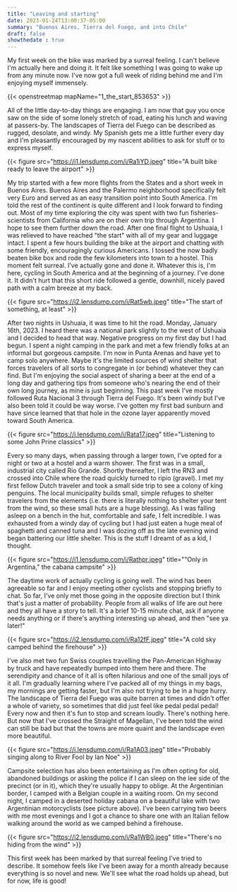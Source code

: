 ```yaml
---
title: "Leaving and starting"
date: 2023-01-24T13:00:37-05:00
summary: "Buenos Aires, Tierra del Fuego, and into Chile"
draft: false
showthedate : true
---
```


My first week on the bike was marked by a surreal feeling. I can't believe I'm actually here and doing it. It felt like something I was going to wake up from any minute now. I've now got a full week of riding behind me and I'm enjoying myself immensely.

{{< openstreetmap mapName="1_the_start_853653" >}}

All of the little day-to-day things are engaging. I am now that guy you once saw on the side of some lonely stretch of road, eating his lunch and waving at passers-by. The landscapes of Tierra del Fuego can be described as rugged, desolate, and windy. My Spanish gets me a little further every day and I'm pleasantly encouraged by my nascent abilities to ask for stuff or to express myself. 

{{< figure src="https://i1.lensdump.com/i/Ra1iYD.jpeg" title="A built bike ready to leave the airport" >}}

My trip started with a few more flights from the States and a short week in Buenos Aires. Buenos Aires and the Palermo neighborhood specifically felt very Euro and served as an easy transition point into South America. I'm told the rest of the continent is quite different and I look forward to finding out. Most of my time exploring the city was spent with two fun fisheries-scientists from California who are on their own trip through Argentina. I hope to see them further down the road. After one final flight to Ushuaia, I was relieved to have reached "the start" with all of my gear and luggage intact. I spent a few hours building the bike at the airport and chatting with some friendly, encouragingly curious Americans. I tossed the now badly beaten bike box and rode the few kilometers into town to a hostel. This moment felt surreal. I've actually gone and done it. Whatever this is, I'm here, cycling in South America and at the beginning of a journey. I've done it. It didn't hurt that this short ride followed a gentle, downhill, nicely paved path with a calm breeze at my back.

{{< figure src="https://i2.lensdump.com/i/Rat5wb.jpeg" title="The start of something, at least" >}}

After two nights in Ushuaia, it was time to hit the road. Monday, January 16th, 2023. I heard there was a national park slightly to the west of Ushuaia and I decided to head that way. Negative progress on my first day but I had begun. I spent a night camping in the park and met a few friendly folks at an informal but gorgeous campsite. I'm now in Punta Arenas and have yet to camp solo anywhere. Maybe it's the limited sources of wind shelter that forces travelers of all sorts to congregate in (or behind) whatever they can find. But I'm enjoying the social aspect of sharing a beer at the end of a long day and gathering tips from someone who's nearing the end of their own long journey, as mine is just beginning. This past week I've mostly followed Ruta Nacional 3 through Tierra del Fuego. It's been windy but I've also been told it could be way worse. I've gotten my first bad sunburn and have since learned that that hole in the ozone layer apparently moved toward South America. 

{{< figure src="https://i.lensdump.com/i/Rata17.jpeg" title="Listening to some John Prine classics" >}}

Every so many days, when passing through a larger town, I've opted for a night or two at a hostel and a warm shower. The first was in a small, industrial city called Rio Grande. Shortly thereafter, I left the RN3 and crossed into Chile where the road quickly turned to ripio (gravel). I met my first fellow Dutch traveler and took a small side trip to see a colony of king penguins. The local municipality builds small, simple refuges to shelter travelers from the elements (i.e. there is literally nothing to shelter your tent from the wind, so these small huts are a huge blessing). As I was falling asleep on a bench in the hut, comfortable and safe, I felt incredible. I was exhausted from a windy day of cycling but I had just eaten a huge meal of spaghetti and canned tuna and I was dozing off as the late evening wind began battering our little shelter. This is the stuff I dreamt of as a kid, I thought. 

{{< figure src="https://i1.lensdump.com/i/Rathpr.jpeg" title="\"Only in Argentina,\" the cabana campsite" >}}

The daytime work of actually cycling is going well. The wind has been agreeable so far and I enjoy meeting other cyclists and stopping briefly to chat. So far, I've only met those going in the opposite direction but I think that's just a matter of probability. People from all walks of life are out here and they all have a story to tell. It's a brief 10-15 minute chat, ask if anyone needs anything or if there's anything interesting up ahead, and then "see ya later!" 

{{< figure src="https://i2.lensdump.com/i/Ra12fF.jpeg" title="A cold sky camped behind the firehouse" >}}

I've also met two fun Swiss couples travelling the Pan-American Highway by truck and have repeatedly bumped into them here and there. The serendipity and chance of it all is often hilarious and one of the small joys of it all. I'm gradually learning where I've packed all of my things in my bags, my mornings are getting faster, but I'm also not trying to be in a huge hurry. The landscape of Tierra del Fuego was quite barren at times and didn't offer a whole of variety, so sometimes that did just feel like pedal pedal pedal! Every now and then it's fun to stop and scream loudly. There's nothing here. But now that I've crossed the Straight of Magellan, I've been told the wind can still be bad but that the towns are more quaint and the landscape even more beautiful. 

{{< figure src="https://i.lensdump.com/i/Ra1A03.jpeg" title="Probably singing along to River Fool by Ian Noe" >}}

Campsite selection has also been entertaining as I'm often opting for old, abandoned buildings or asking the police if I can sleep on the lee side of the precinct (or in it), which they're usually happy to oblige. At the Argentinian border, I camped with a Belgian couple in a waiting room. On my second night, I camped in a deserted holiday cabana on a beautiful lake with two Argentinian motorcyclists (see picture above). I've been carrying two beers with me most evenings and I got a chance to share one with an Italian fellow walking around the world as we camped behind a firehouse. 

{{< figure src="https://i2.lensdump.com/i/Ra1WB0.jpeg" title="There's no hiding from the wind" >}}

This first week has been marked by that surreal feeling I've tried to describe. It somehow feels like I've been away for a month already because everything is so novel and new. We'll see what the road holds up ahead, but for now, life is good! 